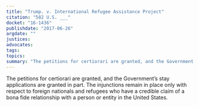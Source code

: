 ```yaml
---
title: "Trump. v. International Refugee Assistance Project"
citation: "582 U.S. ___"
docket: "16-1436"
publishdate: "2017-06-26"
argdate: ""
justices:
advocates:
tags:
topics:
summary: "The petitions for certiorari are granted, and the Government’s stay applications are granted in part.  The injunctions remain in place only with respect to foreign nationals and refugees who have a credible claim of a bona fide relationship with a person or entity in the United States."
---
```

The petitions for certiorari are granted, and the Government’s stay applications are granted in part.  The injunctions remain in place only with respect to foreign nationals and refugees who have a credible claim of a bona fide relationship with a person or entity in the United States.

